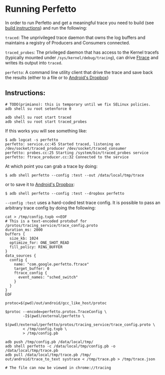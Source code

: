 # Running Perfetto

In order to run Perfetto and get a meaningful trace you need to build
(see [build instructions](build_instructions.md)) and run the following:

`traced`: The unprivileged trace daemon that owns the log buffers and maintains
a registry of Producers and Consumers connected.

`traced_probes`: The privileged daemon that has access to the Kernel tracefs
(typically mounted under `/sys/kernel/debug/tracing`), can drive
[Ftrace](https://source.android.com/devices/tech/debug/ftrace) and writes its
output into `traced`.

`perfetto`: A command line utility client that drive the trace and save back
the results (either to a file or to [Android's Dropbox][dropbox])


## Instructions:
```
# TODO(primiano): this is temporary until we fix SELinux policies.
adb shell su root setenforce 0

adb shell su root start traced
adb shell su root start traced_probes
```

If this works you will see something like:

```
$ adb logcat -s perfetto
perfetto: service.cc:45 Started traced, listening on /dev/socket/traced_producer /dev/socket/traced_consumer
perfetto: probes.cc:25 Starting /system/bin/traced_probes service
perfetto: ftrace_producer.cc:32 Connected to the service
```

At which point you can grab a trace by doing:

```
$ adb shell perfetto --config :test --out /data/local/tmp/trace
```

or to save it to [Android's Dropbox][dropbox]:

```
$ adb shell perfetto --config :test --dropbox perfetto
```

`--config :test` uses a hard-coded test trace config. It is possible to pass
an arbitrary trace config by doing the following:
```
cat > /tmp/config.txpb <<EOF
# This is a text-encoded protobuf for /protos/tracing_service/trace_config.proto
duration_ms: 2000
buffers {
  size_kb: 1024
  optimize_for: ONE_SHOT_READ
  fill_policy: RING_BUFFER
}
data_sources {
  config {
    name: "com.google.perfetto.ftrace"
    target_buffer: 0
    ftrace_config {
      event_names: "sched_switch"
    }
  }
}
EOF

protoc=$(pwd)/out/android/gcc_like_host/protoc

$protoc --encode=perfetto.protos.TraceConfig \
        -I$(pwd)/external/perfetto \
        $(pwd)/external/perfetto/protos/tracing_service/trace_config.proto \
        < /tmp/config.txpb \
        > /tmp/config.pb

adb push /tmp/config.pb /data/local/tmp/
adb shell perfetto -c /data/local/tmp/config.pb -o /data/local/tmp/trace.pb
adb pull /data/local/tmp/trace.pb /tmp/
out/android/trace_to_text systrace < /tmp/trace.pb > /tmp/trace.json

# The file can now be viewed in chrome://tracing
```

[dropbox]: https://developer.android.com/reference/android/os/DropBoxManager.html
